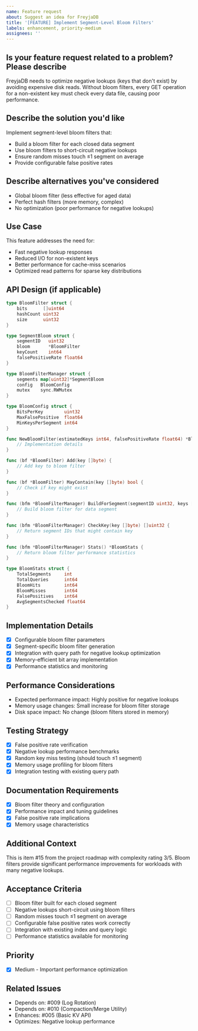 ```yaml
---
name: Feature request
about: Suggest an idea for FreyjaDB
title: '[FEATURE] Implement Segment-Level Bloom Filters'
labels: enhancement, priority-medium
assignees: ''
---
```


## Is your feature request related to a problem? Please describe

FreyjaDB needs to optimize negative lookups (keys that don't exist) by avoiding expensive disk reads. Without bloom filters, every GET operation for a non-existent key must check every data file, causing poor performance.

## Describe the solution you'd like

Implement segment-level bloom filters that:

- Build a bloom filter for each closed data segment
- Use bloom filters to short-circuit negative lookups
- Ensure random misses touch ≤1 segment on average
- Provide configurable false positive rates

## Describe alternatives you've considered

- Global bloom filter (less effective for aged data)
- Perfect hash filters (more memory, complex)
- No optimization (poor performance for negative lookups)

## Use Case

This feature addresses the need for:

- Fast negative lookup responses
- Reduced I/O for non-existent keys
- Better performance for cache-miss scenarios
- Optimized read patterns for sparse key distributions

## API Design (if applicable)

```go
type BloomFilter struct {
    bits      []uint64
    hashCount uint32
    size      uint32
}

type SegmentBloom struct {
    segmentID   uint32
    bloom       *BloomFilter
    keyCount    int64
    falsePositiveRate float64
}

type BloomFilterManager struct {
    segments map[uint32]*SegmentBloom
    config   BloomConfig
    mutex    sync.RWMutex
}

type BloomConfig struct {
    BitsPerKey        uint32
    MaxFalsePositive  float64
    MinKeysPerSegment int64
}

func NewBloomFilter(estimatedKeys int64, falsePositiveRate float64) *BloomFilter {
    // Implementation details
}

func (bf *BloomFilter) Add(key []byte) {
    // Add key to bloom filter
}

func (bf *BloomFilter) MayContain(key []byte) bool {
    // Check if key might exist
}

func (bfm *BloomFilterManager) BuildForSegment(segmentID uint32, keys [][]byte) *SegmentBloom {
    // Build bloom filter for data segment
}

func (bfm *BloomFilterManager) CheckKey(key []byte) []uint32 {
    // Return segment IDs that might contain key
}

func (bfm *BloomFilterManager) Stats() *BloomStats {
    // Return bloom filter performance statistics
}

type BloomStats struct {
    TotalSegments     int
    TotalQueries      int64
    BloomHits         int64
    BloomMisses       int64
    FalsePositives    int64
    AvgSegmentsChecked float64
}
```

## Implementation Details

- [x] Configurable bloom filter parameters
- [x] Segment-specific bloom filter generation
- [x] Integration with query path for negative lookup optimization
- [x] Memory-efficient bit array implementation
- [x] Performance statistics and monitoring

## Performance Considerations

- Expected performance impact: Highly positive for negative lookups
- Memory usage changes: Small increase for bloom filter storage
- Disk space impact: No change (bloom filters stored in memory)

## Testing Strategy

- [x] False positive rate verification
- [x] Negative lookup performance benchmarks
- [x] Random key miss testing (should touch ≤1 segment)
- [x] Memory usage profiling for bloom filters
- [x] Integration testing with existing query path

## Documentation Requirements

- [x] Bloom filter theory and configuration
- [x] Performance impact and tuning guidelines
- [x] False positive rate implications
- [x] Memory usage characteristics

## Additional Context

This is item #15 from the project roadmap with complexity rating 3/5. Bloom filters provide significant performance improvements for workloads with many negative lookups.

## Acceptance Criteria

- [ ] Bloom filter built for each closed segment
- [ ] Negative lookups short-circuit using bloom filters
- [ ] Random misses touch ≤1 segment on average
- [ ] Configurable false positive rates work correctly
- [ ] Integration with existing index and query logic
- [ ] Performance statistics available for monitoring

## Priority

- [x] Medium - Important performance optimization

## Related Issues

- Depends on: #009 (Log Rotation)
- Depends on: #010 (Compaction/Merge Utility)
- Enhances: #005 (Basic KV API)
- Optimizes: Negative lookup performance
